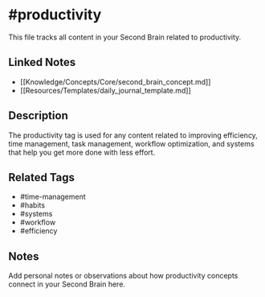 # #productivity

This file tracks all content in your Second Brain related to productivity.

## Linked Notes

- [[Knowledge/Concepts/Core/second_brain_concept.md]]
- [[Resources/Templates/daily_journal_template.md]]

## Description

The productivity tag is used for any content related to improving efficiency, time management, task management, workflow optimization, and systems that help you get more done with less effort.

## Related Tags

- #time-management
- #habits
- #systems
- #workflow
- #efficiency

## Notes

Add personal notes or observations about how productivity concepts connect in your Second Brain here. 